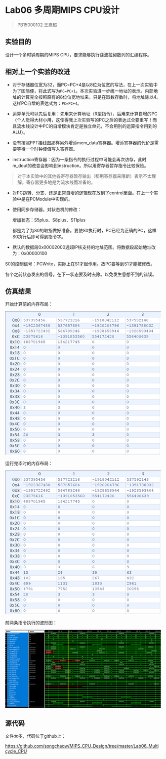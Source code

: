 # Lab06 多周期MIPS CPU设计

> PB15000102 王嵩超

## 实验目的

设计一个多时钟周期的MIPS CPU，要求能够执行斐波拉契数列的汇编程序。

## 相对上一个实验的改进

- 对于存储器位宽为32，而PC=PC+4是以8位为位宽的写法，在上一次实验中为了图简便，将此式写为```PC=PC+1```。本次实验进一步统一地址的表示。内部地址的计算完全按照原有的8位位宽地址来。只是在取数存数时，将地址除以4。这样PC自增的表达式为：```PC=PC+4```。


- 运算单元可以先后复用：先用来计算地址（R型指令），后用来计算自增的PC（个人觉得大材小用，这使得我上次实验写的PC之后的表达式全要重写！而且流水线设计中PC的自增模块肯定是独立单元，不会用别的运算指令用到的ALU）。
- 没有按照PPT接线图那样另外增添mem_data寄存器。增添寄存器的代价是需要等待一个时钟使值写入寄存器。
- instruction寄存器：因为一条指令的执行过程中可能会再次访存，此时m_dout的改变会影响到instruction。所以用寄存器暂存指令比较保险。

> 对于本实验中的其他各寄存器暂存输出（都用寄存器来阻断）表示不太理解。寄存器更多地是为流水线而准备的。

- 对PC跳转、分支、还是正常自增的逻辑现在放到了control里面。在上一个实验中是在PCModule中实现的。


- 使用同步存储器，对状态机的修改：

  增加状态：S5plus、S8plus、S11plus

  都是为了为S0的取指做好准备。要使S0执行时，PC已经为正确的PC，这样S0执行后即可得到指令字。

- 默认的数据段0x00002000远超IP核支持的地址范围。将数据段起始地址改为：0x00000100

S0的控制信号：PCWrite，实际上在S1才起作用。故PC要等到S1才能被修改。

各个之前状态发出的信号，在下一状态要及时去除。以免发生意想不到的错误。



## 仿真结果

开始计算前的内存布局：

![mem0](ram0.png)

运行完毕时的内存布局：

![ramend](ramend.png)

前两条指令执行的波形图：

![wave](execution.png)



## 源代码

文件太多，代码位于github上：

https://github.com/songchaow/MIPS_CPU_Design/tree/master/Lab06_Multicycle_CPU